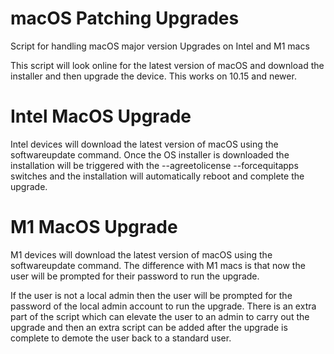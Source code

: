# macOS Patching Upgrades

Script for handling macOS major version Upgrades on Intel and M1 macs

This script will look online for the latest version of macOS and download the installer and then upgrade the device. This works on 10.15 and newer.

# Intel MacOS Upgrade

Intel devices will download the latest version of macOS using the softwareupdate command. Once the OS installer is downloaded the installation will be triggered with the --agreetolicense --forcequitapps switches and the installation will automatically reboot and complete the upgrade.

# M1 MacOS Upgrade

M1 devices will download the latest version of macOS using the softwareupdate command. The difference with M1 macs is that now the user will be prompted for their password to run the upgrade. 

If the user is not a local admin then the user will be prompted for the password of the local admin account to run the upgrade. 
There is an extra part of the script which can elevate the user to an admin to carry out the upgrade and then an extra script can be added after the upgrade is complete to demote the user back to a standard user.
